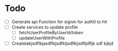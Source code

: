 # Todo

- [ ] Generate api Function for signin for auth0 to hit
- [ ] Create services to update profile
  - [ ]  fetchUserProfileByUserId/token
  - [ ]  updateUserWithProfile
- [ ]  Createlakjsdflkjasdflkjsdfkljsdflkjsdfljdfljk sdf kjkjd